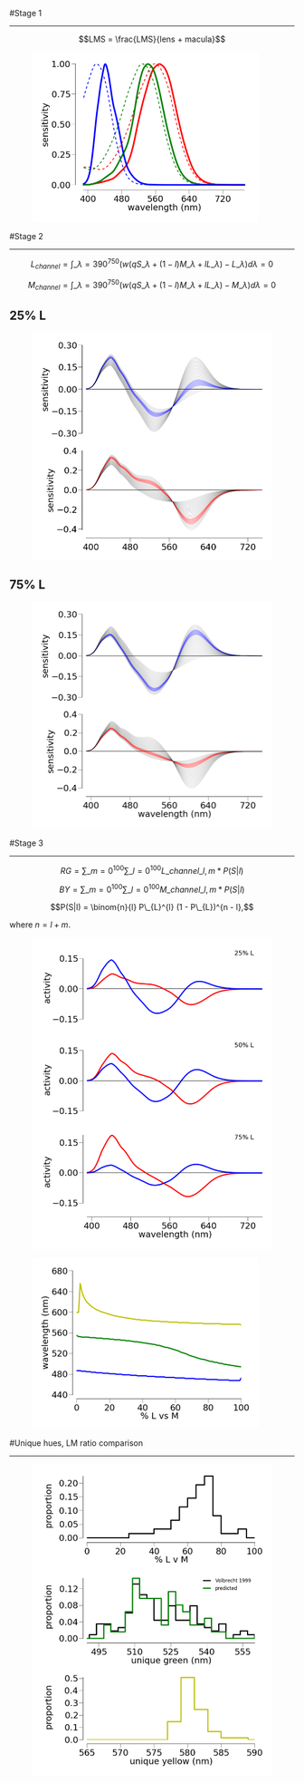 #Stage 1
***

$$LMS = \frac{LMS}{lens + macula}$$

<figure>
  <img src="../presentations/static/figures/colorModel/fundamentals.png" alt="somethings"
  width="400" height="300" style="margin: 0 auto;">
</figure>

#Stage 2
***

$$L_{channel} = \int\_{\lambda=390}^{750} \Big(w(q S\_{\lambda} + (1-l) M\_{\lambda} + l L\_{\lambda}) - L\_{\lambda}\Big) d\lambda = 0$$

$$M_{channel} = \int\_{\lambda=390}^{750} \Big(w(q S\_{\lambda} + (1-l) M\_{\lambda} + l L\_{\lambda}) - M\_{\lambda}\Big) d\lambda = 0$$

## 25% L

<figure>
  <img src="../presentations/static/figures/colorModel/familyLMS_25L.png" alt="somethings"
  width="425" height="400" style="margin: 0 auto;">
</figure>

## 75% L

<figure>
  <img src="../presentations/static/figures/colorModel/familyLMS_75L.png" alt="somethings"
  width="425" height="400" style="margin: 0 auto;">
</figure>


#Stage 3
***

$$RG= \sum\_{m=0}^{100} \sum\_{l=0}^{100} L\_{channel\_{l,m}} * P(S|l)$$

$$BY = \sum\_{m=0}^{100} \sum\_{l=0}^{100} M\_{channel\_{l,m}} * P(S|l)$$

$$P(S|l) = \binom{n}{l} P\_{L}^{l} (1 - P\_{L})^{n - l},$$

where $n = l + m$.

<figure>
  <img src="../presentations/static/figures/colorModel/PercentL.png" alt="somethings"
  width="425" height="550" style="margin: 0 auto;">
</figure>



<figure>
  <img src="../presentations/static/figures/colorModel/uniqueHues.png" alt="somethings"
  width="400" height="300" style="margin: 0 auto;">
</figure>

#Unique hues, LM ratio comparison
***

<figure>
  <img src="../presentations/static/figures/colorModel/uniqueHues_LMcomparison_Volbrecht.png" alt="somethings"
  width="425" height="550" style="margin: 0 auto;">
</figure>


<script type="text/javascript">

	formatImages = function (percentage) {
		console.log(document.images);
		for( i=0; i < document.images.length; i++)
		{ 
			width = document.images[i].naturalWidth * percentage / 100.0;
			height = document.images[i].naturalHeight  * percentage / 100.0;
			
			window.document.images[i].setAttribute("width",width);
			window.document.images[i].setAttribute("height",height);

		}
		return window
	};

	console.log('here');
	//formatImages(30);
	console.log('here1');
</script>

<script type="text/javascript" src="http://cdn.mathjax.org/mathjax/latest/MathJax.js">
        MathJax.Hub.Config({
            config: ["MMLorHTML.js"],
            extensions: ["tex2jax.js","TeX/AMSmath.js","TeX/AMSsymbols.js"],
            jax: ["input/TeX"],
            tex2jax: {
                inlineMath: [ ['$','$'], ["\\(","\\)"] ],
                displayMath: [ ['$$','$$'], ["\\[","\\]"] ],
                processEscapes: false
            },
            TeX: {
                TagSide: "right",
                TagIndent: ".8em",
                MultLineWidth: "85%",
                equationNumbers: {
                   autoNumber: "AMS",
                },
                unicode: {
                   fonts: "STIXGeneral,'Arial Unicode MS'" 
                }
            },
            showProcessingMessages: false
        });
    </script>

